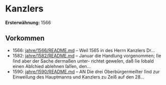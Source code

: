 # Kanzlers

**Ersterwähnung:** 1566

## Vorkommen
- 1566: [jahre/1566/README.md](../jahre/1566/README.md) – Weil 1565 in des Herrn Kanzlers Dr...
- 1582: [jahre/1582/README.md](../jahre/1582/README.md) – Januar die Handlung
vorgenommen; ſie ſind aber der Sache dermaßen unter-
richtet geweſen, daß ſie ſobald einen Abſchied ablehnen
ſaſſen, den...
- 1590: [jahre/1590/README.md](../jahre/1590/README.md) – AN
Die drei Oberbürgermeiſter ſind zur Einweiſung des
Hauptmanns und Kanzlers zu Zeiß auf den 28...
